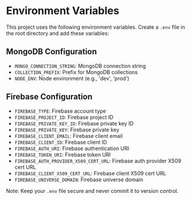 # Environment Variables

This project uses the following environment variables. Create a `.env` file in the root directory and add these variables:

## MongoDB Configuration
- `MONGO_CONNECTION_STRING`: MongoDB connection string
- `COLLECTION_PREFIX`: Prefix for MongoDB collections
- `NODE_ENV`: Node environment (e.g., 'dev', 'prod')

## Firebase Configuration
- `FIREBASE_TYPE`: Firebase account type
- `FIREBASE_PROJECT_ID`: Firebase project ID
- `FIREBASE_PRIVATE_KEY_ID`: Firebase private key ID
- `FIREBASE_PRIVATE_KEY`: Firebase private key
- `FIREBASE_CLIENT_EMAIL`: Firebase client email
- `FIREBASE_CLIENT_ID`: Firebase client ID
- `FIREBASE_AUTH_URI`: Firebase authentication URI
- `FIREBASE_TOKEN_URI`: Firebase token URI
- `FIREBASE_AUTH_PROVIDER_X509_CERT_URL`: Firebase auth provider X509 cert URL
- `FIREBASE_CLIENT_X509_CERT_URL`: Firebase client X509 cert URL
- `FIREBASE_UNIVERSE_DOMAIN`: Firebase universe domain

Note: Keep your `.env` file secure and never commit it to version control.
